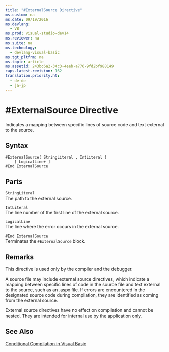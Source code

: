 ```yaml
---
title: "#ExternalSource Directive"
ms.custom: na
ms.date: 09/19/2016
ms.devlang: 
  - VB
ms.prod: visual-studio-dev14
ms.reviewer: na
ms.suite: na
ms.technology: 
  - devlang-visual-basic
ms.tgt_pltfrm: na
ms.topic: article
ms.assetid: 243bc6a2-34c3-4eeb-a776-9fd2bf988149
caps.latest.revision: 162
translation.priority.ht: 
  - de-de
  - ja-jp
---
```

# #ExternalSource Directive
Indicates a mapping between specific lines of source code and text external to the source.  
  
## Syntax  
  
```  
#ExternalSource( StringLiteral , IntLiteral )  
    [ LogicalLine+ ]  
#End ExternalSource  
```  
  
## Parts  
 `StringLiteral`  
 The path to the external source.  
  
 `IntLiteral`  
 The line number of the first line of the external source.  
  
 `LogicalLine`  
 The line where the error occurs in the external source.  
  
 `#End ExternalSource`  
 Terminates the `#ExternalSource` block.  
  
## Remarks  
 This directive is used only by the compiler and the debugger.  
  
 A source file may include external source directives, which indicate a mapping between specific lines of code in the source file and text external to the source, such as an .aspx file. If errors are encountered in the designated source code during compilation, they are identified as coming from the external source.  
  
 External source directives have no effect on compilation and cannot be nested. They are intended for internal use by the application only.  
  
## See Also  
 [Conditional Compilation in Visual Basic](../vs140/Conditional-Compilation-in-Visual-Basic.md)
